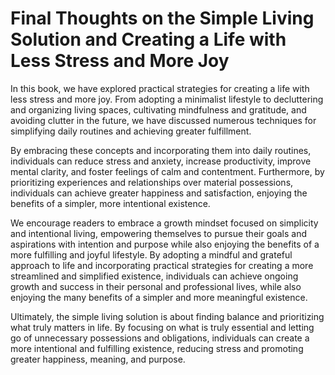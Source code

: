 Final Thoughts on the Simple Living Solution and Creating a Life with Less Stress and More Joy
==========================================================================================================

In this book, we have explored practical strategies for creating a life with less stress and more joy. From adopting a minimalist lifestyle to decluttering and organizing living spaces, cultivating mindfulness and gratitude, and avoiding clutter in the future, we have discussed numerous techniques for simplifying daily routines and achieving greater fulfillment.

By embracing these concepts and incorporating them into daily routines, individuals can reduce stress and anxiety, increase productivity, improve mental clarity, and foster feelings of calm and contentment. Furthermore, by prioritizing experiences and relationships over material possessions, individuals can achieve greater happiness and satisfaction, enjoying the benefits of a simpler, more intentional existence.

We encourage readers to embrace a growth mindset focused on simplicity and intentional living, empowering themselves to pursue their goals and aspirations with intention and purpose while also enjoying the benefits of a more fulfilling and joyful lifestyle. By adopting a mindful and grateful approach to life and incorporating practical strategies for creating a more streamlined and simplified existence, individuals can achieve ongoing growth and success in their personal and professional lives, while also enjoying the many benefits of a simpler and more meaningful existence.

Ultimately, the simple living solution is about finding balance and prioritizing what truly matters in life. By focusing on what is truly essential and letting go of unnecessary possessions and obligations, individuals can create a more intentional and fulfilling existence, reducing stress and promoting greater happiness, meaning, and purpose.
